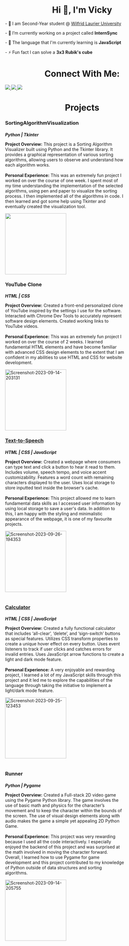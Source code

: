 <!DOCTYPE html>
<html lang="en">
<head>
     <meta charset="UTF-8">
     <meta name="viewport" content="width=device-width, initial-scale=1.0">
</head>
<body>    
  <h1 style = "text-align: center;">Hi 👋, I'm Vicky</h1>
  <p>- 🏫 I am Second-Year student @ <a href = "https://www.wlu.ca/">Wilfrid Laurier University</a></p>
  <p>- 🔭 I’m currently working on a project called <strong>InternSync</strong></p>
  <p>- 🌱 The language that I'm currently learning is <strong>JavaScript</strong></p>
  <p>- ⚡ Fun fact I can solve a <strong>3x3 Rubik's cube</strong></p>

  
  
  <h1 style = "text-align: center;">Connect With Me:</h1>
  <div>
    <a href = "https://www.linkedin.com/in/vicky-sekhon-515560203/">
      <img src = "https://raw.githubusercontent.com/gauravghongde/social-icons/master/SVG/Color/LinkedIN.svg">
    </a>
    <a href = "https://discord.com/">
      <img src = "https://raw.githubusercontent.com/gauravghongde/social-icons/master/SVG/Color/Discord.svg">
    </a>
    <a href = "mailto:sekh4498@mylaurier.ca">
      <img src = "https://raw.githubusercontent.com/gauravghongde/social-icons/master/SVG/Color/Outlook.svg">
    </a>
  </div>
  
  
  <h1 style = "text-align: center;">Projects</h1>
  <h3>SortingAlgorithmVisualization</h3>
  <h5 style = "margin-bottom: 0px;">Python | Tkinter</h5>
  <div>
    <p style = "width: 390px; display: inline-block; vertical-align: middle;"><strong>Project Overview:</strong>
     This project is a Sorting Algorithm Visualizer built using Python and the Tkinter library. It provides a graphical representation of various sorting algorithms, allowing users to observe and understand how each algorithm works.
      <br>
      <br>
      <strong>Personal Experience:</strong>
      This was an extremely fun project I worked on over the course of one week. I spent most of my time understanding the implementation of the selected algorithms, using pen and paper to visualize the sorting process. I then implemented all of the algorithms in code. I then learned and got some help using Tkinter and eventually created the visualization tool.
    </p>
    <a href="https://ibb.co/hCK2Mnn"><img style = "width: 200px;" src="https://i.ibb.co/qxRmn44/Screenshot-2023-09-14-203131.png"></a>
  </div>
  <be>
  
  <h3>YouTube Clone</h3>
  <h5 style = "margin-bottom: 0px;">HTML | CSS</h5>
  <div>
    <p style = "width: 390px; display: inline-block; vertical-align: middle;"><strong>Project Overview:</strong>
      Created a front-end personalized clone of YouTube inspired by the settings I use for the software. Interacted with Chrome Dev Tools to accurately represent software design elements. Created working links to YouTube videos. 
      <br>
      <br>
      <strong>Personal Experience:</strong>
      This was an extremely fun project I worked on over the course of 2 weeks. I learned fundamental HTML elements and have become familiar with advanced CSS design elements to the extent that I am confident in my abilities to use HTML and CSS for website development.
    </p>
    <a href="https://ibb.co/hCK2Mnn"><img style = "width: 200px;" src="https://i.ibb.co/qxRmn44/Screenshot-2023-09-14-203131.png" alt="Screenshot-2023-09-14-203131"></a>
  </div>
  <be>

  <a href = "https://vickysekhon.github.io/TextToSpeech/"><h3>Text-to-Speech</h3></a>
  <h5 style = "margin-bottom: 0px;">HTML | CSS | JavaScript</h5>
  <div>
    <p style = "width: 390px; display: inline-block; vertical-align: middle;"><strong>Project Overview:</strong>
Created a webpage where consumers can type text and click a button to hear it read to them. Includes volume, speech tempo, and voice accent customizability. Features a word count with remaining characters displayed to the user. Uses local storage to store inputted text inside the browser's cache.  
      <br>
      <br>
      <strong>Personal Experience:</strong>
This project allowed me to learn fundamental data skills as I accessed user information by using local storage to save a user's data. In addition to this, I am happy with the styling and minimalistic appearance of the webpage, it is one of my favourite projects.
    </p>
   <a href="https://ibb.co/VH7tTz3"><img style = "width: 200px;"src="https://i.ibb.co/SQhPBMJ/Screenshot-2023-09-26-194353.png" alt="Screenshot-2023-09-26-194353" border="0"></a>
  </div>
  <br>


  <a href = "https://vickysekhon.github.io/Calculator/"><h3>Calculator</h3></a>
  <h5 style = "margin-bottom: 0px;">HTML | CSS | JavaScript</h5>
  <div>
    <p style = "width: 390px; display: inline-block; vertical-align: middle;"><strong>Project Overview:</strong>
Created a fully functional calculator that includes ‘all-clear’, ‘delete’, and ‘sign-switch’ buttons as special features. Utilizes CSS transform properties to create a unique hover effect on every button. Uses event listeners to track if user clicks and catches errors for invalid entries. Uses JavaScript arrow functions to create a light and dark mode feature.
      <br>
      <br>
      <strong>Personal Experience:</strong>
A very enjoyable and rewarding project, I learned a lot of my JavaScript skills through this project and it led me to explore the capabilities of the language through taking the initiative to implement a light/dark mode feature.
    </p>
   <a href="https://ibb.co/9TsJ2Xm"><img style = "width: 200px;"src="https://i.ibb.co/58BdvDX/Screenshot-2023-09-25-123453.png" alt="Screenshot-2023-09-25-123453" border="0"></a>
  </div>
  <br>

  <h3>Runner</h3>
  <h5 style = "margin-bottom: 0px;">Python | Pygame</h5>
  <div>
    <p style = "width: 390px; display: inline-block; vertical-align: middle;"><strong>Project Overview:</strong>
      Created a Full-stack 2D video game using the Pygame Python library. The game involves the use of basic math and physics for the character’s movement and to keep the character within the bounds of the screen. The use of visual design elements along with audio makes the game a simple yet appealing 2D Python Game.
      <br>
      <br>
      <strong>Personal Experience:</strong>
      This project was very rewarding because I used all the code interactively. I especially enjoyed the backend of this project and was surprised at the math involved in moving the character forward. Overall, I learned how to use Pygame for game development and this project contributed to my knowledge of Python outside of data structures and sorting algorithms.
    </p>
    <a href="https://ibb.co/0srmh63"><img style = "width: 200px;" src="https://i.ibb.co/6XFrgT5/Screenshot-2023-09-14-205755.png" alt="Screenshot-2023-09-14-205755"></a>
  </div>
</html>


<!--
**VickySekhon/VickySekhon** is a ✨ _special_ ✨ repository because its `README.md` (this file) appears on your GitHub profile.

Here are some ideas to get you started:

- 🔭 I’m currently working on ...
- 🌱 I’m currently learning ...
- 👯 I’m looking to collaborate on ...
- 🤔 I’m looking for help with ...
- 💬 Ask me about ...
- 📫 How to reach me: ...
- 😄 Pronouns: ...
- ⚡ Fun fact: ...
-->
